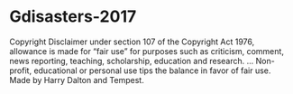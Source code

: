 # Gdisasters-2017
Copyright Disclaimer under section 107 of the Copyright Act 1976, allowance is made for “fair use” for purposes such as criticism, comment, news reporting, teaching, scholarship, education and research. ... Non-profit, educational or personal use tips the balance in favor of fair use. Made by Harry Dalton and Tempest.
